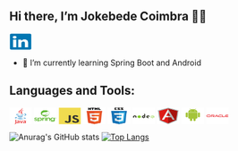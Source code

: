 ## Hi there, I’m Jokebede Coimbra :woman_technologist:

<!--
**Jokebede-Coimbra/jokebede-coimbra** is a ✨ _special_ ✨ repository because its `README.md` (this file) appears on your GitHub profile.

Here are some ideas to get you started:-->


<a href="https://www.linkedin.com/in/jokebede-coimbra/" target="_blank">
<img align="center" height="30" width="40" src="https://raw.githubusercontent.com/devicons/devicon/master/icons/linkedin/linkedin-original.svg" alt="jokebede-linkedin" style="max-width:100%">
</a>



<!--- 🔭 I’m currently working on-->
- 🌱 I’m currently learning  Spring Boot and Android


## Languages and Tools:
<p float="left">
<img align="center" height="30" width="40" src="https://raw.githubusercontent.com/devicons/devicon/master/icons/java/java-original-wordmark.svg" alt="imagem-java" style="max-width:100%">
<img align="center" height="30" width="40" src="https://raw.githubusercontent.com/devicons/devicon/master/icons/spring/spring-original-wordmark.svg" alt="imagem-spring" style="max-width:100%">
<img align="center" height="30" width="40" src="https://raw.githubusercontent.com/devicons/devicon/master/icons/javascript/javascript-original.svg" alt="imagem-js" style="max-width:100%">
<img align="center" height="30" width="40" src="https://raw.githubusercontent.com/devicons/devicon/master/icons/html5/html5-original-wordmark.svg" alt="imagem-html" style="max-width:100%">
<img align="center" height="30" width="40" src="https://raw.githubusercontent.com/devicons/devicon/master/icons/css3/css3-original-wordmark.svg" alt="imagem-css" style="max-width:100%">
<img align="center" height="30" width="40" src="https://raw.githubusercontent.com/devicons/devicon/master/icons/nodejs/nodejs-original-wordmark.svg" alt="imagem-node" style="max-width:100%">
<img align="center" height="30" width="40" src="https://raw.githubusercontent.com/devicons/devicon/master/icons/angularjs/angularjs-original.svg" alt="imagem-angular" style="max-width:100%">
<img align="center" height="30" width="40" src="https://raw.githubusercontent.com/devicons/devicon/master/icons/android/android-original-wordmark.svg" alt="imagem-android" style="max-width:100%">
<img align="center" height="30" width="40" src="https://raw.githubusercontent.com/devicons/devicon/master/icons/oracle/oracle-original.svg" alt="imagem-oracle" style="max-width:100%">
</p>  


![Anurag's GitHub stats](https://github-readme-stats.vercel.app/api?username=jokebede-coimbra&theme=nightowl&show_icons=true)
[![Top Langs](https://github-readme-stats.vercel.app/api/top-langs/?username=jokebede-coimbra&layout=compact)](https://github.com/jokebede-coimbra/github-readme-stats)




